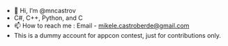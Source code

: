 - 👋 Hi, I’m @mncastrov
- C#, C++, Python, and C
- 📫 How to reach me : Email - mikele.castroberde@gmail.com
- This is a dummy account for appcon contest, just for contributions only.
  

<!---
mncastrov/mncastrov is a ✨ special ✨ repository because its `README.md` (this file) appears on your GitHub profile.
You can click the Preview link to take a look at your changes.
--->
